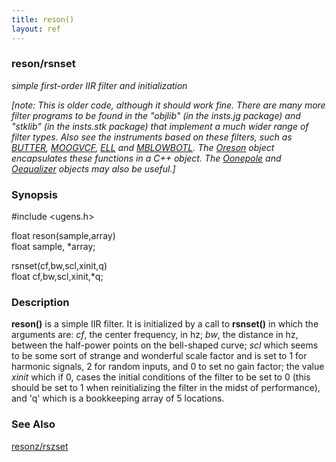 ```yaml
---
title: reson()
layout: ref
---
```


### reson/rsnset

*simple first-order IIR filter and initialization*  
  
*\[note: This is older code, although it should work fine. There are
many more filter programs to be found in the "objlib" (in the insts.jg
package) and "stklib" (in the insts.stk package) that implement a much
wider range of filter types. Also see the instruments based on these
filters, such as [BUTTER](../instruments/BUTTER.html),
[MOOGVCF](../instruments/MOOGVCF.html), [ELL](../instruments/ELL.html)
and [MBLOWBOTL](../instruments/MBLOWBOTL.html). The
[Oreson](Oreson.html) object encapsulates these functions in a C++
object. The [Oonepole](Oonepole.html) and [Oequalizer](Oequalizer.html)
objects may also be useful.\]*

### Synopsis

\#include \<ugens.h\>  
  
float reson(sample,array)  
float sample, \*array;  
  
rsnset(cf,bw,scl,xinit,q)  
float cf,bw,scl,xinit,\*q;  
  

### Description

**reson()** is a simple IIR filter. It is initialized by a call to
**rsnset()** in which the arguments are: *cf*, the center frequency, in
hz; *bw*, the distance in hz, between the half-power points on the
bell-shaped curve; *scl* which seems to be some sort of strange and
wonderful scale factor and is set to 1 for harmonic signals, 2 for
random inputs, and 0 to set no gain factor; the value *xinit* which if
0, cases the initial conditions of the filter to be set to 0 (this
should be set to 1 when reinitializing the filter in the midst of
performance), and 'q' which is a bookkeeping array of 5 locations.

### See Also

[resonz/rszset](resonz.html)
